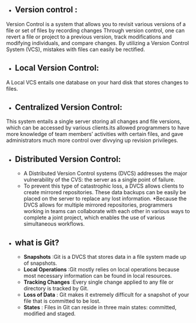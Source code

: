 * ## Version control  :
Version Control is a system that allows you to revisit various versions of a file or set of files by recording changes Through version control, one can revert a file or project to a previous version, track modifications and modifying individuals, and compare changes. By utilizing a Version Control System (VCS),
mistakes with files can easily be rectified.

* ## Local Version Control:
A Local VCS entails one database on your hard disk that stores changes to files.

* ## Centralized Version Control:
This system entails a single server storing all changes and file versions, which can be accessed by various clients.its  allowed programmers to have more knowledge of team members’ activities 
with certain files, and gave administrators much more control over divvying up revision privileges.

* ## Distributed Version Control:
  * A Distributed Version Control systems (DVCS) addresses the major vulnerability of the CVS: the server as a single point of failure.
  * To prevent this type of catastrophic loss, a DVCS allows clients to create mirrored repositories. These data backups can be easily 
  be placed on the server to replace any lost information.
  *Because the DVCS allows for multiple mirrored repositories, programmers working in teams can collaborate with each other in various 
  ways to complete a joint project, which enables the use of various simultaneous workflows.
  
 * ## what is Git? 
   * **Snapshots** :Git is a DVCS that stores data in a file system made up of snapshots.
   * **Local Operations** :Git mostly relies on local operations because most necessary information can be found in local resources.
   * **Tracking Changes** :Every single change applied to any file or directory is tracked by Git.
   * **Loss of Data** : Git makes it extremely difficult for a snapshot of your file that is committed to be lost.
   * **States** : Files in Git can reside in three main states: committed, modified and staged.
   
   
